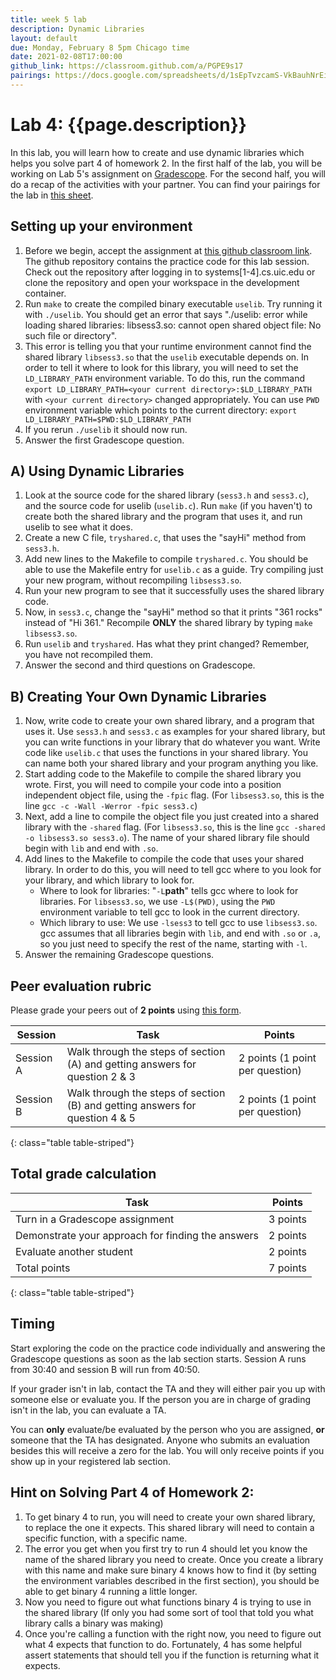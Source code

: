 ```yaml
---
title: week 5 lab 
description: Dynamic Libraries 
layout: default
due: Monday, February 8 5pm Chicago time
date: 2021-02-08T17:00:00
github_link: https://classroom.github.com/a/PGPE9s17  
pairings: https://docs.google.com/spreadsheets/d/1sEpTvzcamS-VkBauhNrEil24HiMjEASGPu04e5mG9pA/ 
---
```


# Lab 4: {{page.description}}
In this lab, you will learn how to create and use dynamic libraries which helps you solve part 4 of homework 2. In the first half of the lab, you will be working on Lab 5's assignment on [Gradescope]({{site.gradescope}}). For the second half, you will do a recap of the activities with your partner. You can find your pairings for the lab in [this sheet]({{page.pairings}}). 

## Setting up your environment

1. Before we begin, accept the assignment at [this github classroom link]({{page.github_link}}). The github repository contains the practice code for this lab session. Check out the repository after logging in to systems[1-4].cs.uic.edu or clone the repository and open your workspace in the development container. 
2. Run `make` to create the compiled binary executable `uselib`. Try running it with `./uselib`. You should get an error that says "./uselib: error while loading shared libraries: libsess3.so: cannot open shared object file: No such file or directory".
3. This error is telling you that your runtime environment cannot find the shared library `libsess3.so` that the `uselib` executable depends on. In order to tell it where to look for this library, you will need to set the `LD_LIBRARY_PATH` environment variable. To do this, run the command `export LD_LIBRARY_PATH=<your current directory>:$LD_LIBRARY_PATH` with `<your current directory>` changed appropriately. You can use `PWD` environment variable which points to the current directory: `export LD_LIBRARY_PATH=$PWD:$LD_LIBRARY_PATH`
4. If you rerun `./uselib` it should now run.
5. Answer the first Gradescope question.


## A) Using Dynamic Libraries

1. Look at the source code for the shared library (`sess3.h` and `sess3.c`), and the source code for uselib (`uselib.c`). Run `make` (if you haven't) to create both the shared library and the program that uses it, and run uselib to see what it does.
2. Create a new C file, `tryshared.c`, that uses the "sayHi" method from `sess3.h`. 
3. Add new lines to the Makefile to compile `tryshared.c`. You should be able to use the Makefile entry for `uselib.c` as a guide. Try compiling just your new program, without recompiling `libsess3.so`.
4. Run your new program to see that it successfully uses the shared library code.
5. Now, in `sess3.c`, change the "sayHi" method so that it prints "361 rocks" instead of "Hi 361." Recompile **ONLY** the shared library by typing `make libsess3.so`. 
6. Run `uselib` and `tryshared`. Has what they print changed? Remember, you have not recompiled them.
7. Answer the second and third questions on Gradescope.


## B) Creating Your Own Dynamic Libraries

1. Now, write code to create your own shared library, and a program that uses it. Use `sess3.h` and `sess3.c` as examples for your shared library, but you can write functions in your library that do whatever you want. Write code like `uselib.c` that uses the functions in your shared library. You can name both your shared library and your program anything you like. 
2. Start adding code to the Makefile to compile the shared library you wrote. First, you will need to compile your code into a position independent object file, using the `-fpic` flag. (For `libsess3.so`, this is the line `gcc -c -Wall -Werror -fpic sess3.c`)
3. Next, add a line to compile the object file you just created into a shared library with the `-shared` flag. (For `libsess3.so`, this is the line `gcc -shared -o libsess3.so sess3.o`). The name of your shared library file should begin with `lib` and end with `.so`.
4. Add lines to the Makefile to compile the code that uses your shared library. In order to do this, you will need to tell gcc where to you look for your library, and which library to look for. 
    - Where to look for libraries: "`-L`**path**" tells gcc where to look for libraries. For `libsess3.so`, we use `-L$(PWD)`, using the `PWD` environment variable to tell gcc to look in the current directory. 
    - Which library to use: We use `-lsess3` to tell gcc to use `libsess3.so`. gcc assumes that all libraries begin with `lib`, and end with `.so` or `.a`, so you just need to specify the rest of the name, starting with `-l`.
5. Answer the remaining Gradescope questions.


## Peer evaluation rubric

Please grade your peers out of **2 points** using [this form]({{site.eval_link}}).

| Session | Task | Points |
|---|---|---|
| Session A | Walk through the steps of section (A) and getting answers for question 2 & 3 | 2 points (1 point per question) |
| Session B | Walk through the steps of section (B) and getting answers for question 4 & 5 | 2 points (1 point per question) |
{: class="table table-striped"}

## Total grade calculation

| Task | Points |
|---|---|
| Turn in a Gradescope assignment | 3 points |
| Demonstrate your approach for finding the answers | 2 points |
| Evaluate another student | 2 points |
| Total points | 7 points |
{: class="table table-striped"}

## Timing 

Start exploring the code on the practice code individually and answering the Gradescope questions as soon as the lab section starts. Session A runs from 30:40 and session B will run from 40:50.

If your grader isn't in lab, contact the TA and they will either pair you up with someone else or evaluate you. If the person you are in charge of grading isn't in the lab, you can evaluate a TA.

You can **only** evaluate/be evaluated by the person who you are assigned, **or** someone that the TA has designated. Anyone who submits an evaluation besides this will receive a zero for the lab. You will only receive points if you show up in your registered lab section.

## Hint on Solving Part 4 of Homework 2:

1. To get binary 4 to run, you will need to create your own shared library, to replace the one it expects. This shared library will need to contain a specific function, with a specific name. 
2. The error you get when you first try to run 4 should let you know the name of the shared library you need to create. Once you create a library with this name and make sure binary 4 knows how to find it (by setting the environment variables described in the first section), you should be able to get binary 4 running a little longer.
3. Now you need to figure out what functions binary 4 is trying to use in the shared library (If only you had some sort of tool that told you what library calls a binary was making)
4. Once you're calling a function with the right now, you need to figure out what 4 expects that function to do. Fortunately, 4 has some helpful assert statements that should tell you if the function is returning what it expects.

